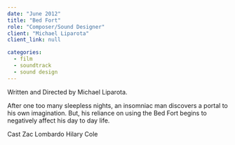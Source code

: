 ```yaml
---
date: "June 2012"
title: "Bed Fort"
role: "Composer/Sound Designer"
client: "Michael Liparota"
client_link: null

categories:
  - film
  - soundtrack
  - sound design
---
```

Written and Directed by Michael Liparota.

After one too many sleepless nights, an insomniac man discovers a portal to his own imagination. But, his reliance on using the Bed Fort begins to negatively affect his day to day life.

Cast
Zac Lombardo
Hilary Cole
